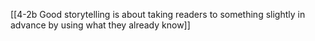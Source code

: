 [[4-2b Good storytelling is about taking readers to something slightly in advance by using what they already know]]
